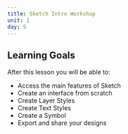 ```yaml
---
title: Sketch Intro Workshop
unit: 1
day: 5
---
```

## Learning Goals

After this lesson you will be able to:

* Access the main features of Sketch
* Create an interface from scratch
* Create Layer Styles
* Create Text Styles
* Create a Symbol
* Export and share your designs
